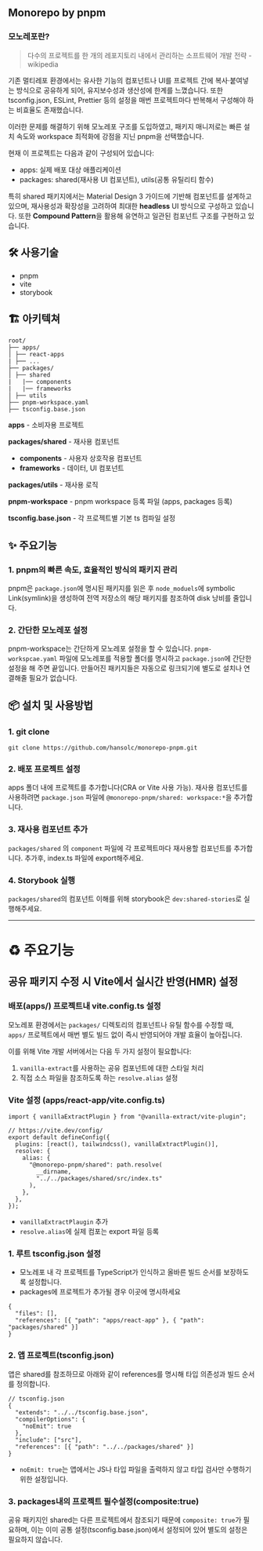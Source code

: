 ## Monorepo by pnpm

### 모노레포란?

> 다수의 프로젝트를 한 개의 레포지토리 내에서 관리하는 소프트웨어 개발 전략 - wikipedia

기존 멀티레포 환경에서는 유사한 기능의 컴포넌트나 UI를 프로젝트 간에 복사·붙여넣는 방식으로 공유하게 되어, 유지보수성과 생산성에 한계를 느꼈습니다. 또한 tsconfig.json, ESLint, Prettier 등의 설정을 매번 프로젝트마다 반복해서 구성해야 하는 비효율도 존재했습니다.

이러한 문제를 해결하기 위해 모노레포 구조를 도입하였고, 패키지 매니저로는 빠른 설치 속도와 workspace 최적화에 강점을 지닌 pnpm을 선택했습니다.

현재 이 프로젝트는 다음과 같이 구성되어 있습니다:

- apps: 실제 배포 대상 애플리케이션
- packages: shared(재사용 UI 컴포넌트), utils(공통 유틸리티 함수)

특히 shared 패키지에서는 Material Design 3 가이드에 기반해 컴포넌트를 설계하고 있으며, 재사용성과 확장성을 고려하여 최대한 **headless** UI 방식으로 구성하고 있습니다. 또한 **Compound Pattern**을 활용해 유연하고 일관된 컴포넌트 구조를 구현하고 있습니다.

## 🛠️ 사용기술

- pnpm
- vite
- storybook

## 🏗️ 아키텍쳐

```
root/
├── apps/
│ ├── react-apps
| ├── ...
├── packages/
│ ├── shared
|   |── components
|   |── frameworks
│ ├── utils
├── pnpm-workspace.yaml
├── tsconfig.base.json
```

**apps** - 소비자용 프로젝트

**packages/shared** - 재사용 컴포넌트

- **components** - 사용자 상호작용 컴포넌트
- **frameworks** - 데이터, UI 컴포넌트

**packages/utils** - 재사용 로직

**pnpm-workspace** - pnpm workspace 등록 파일 (apps, packages 등록)

**tsconfig.base.json** - 각 프로젝트별 기본 ts 컴파일 설정

## ✨ 주요기능

### 1. pnpm의 빠른 속도, 효율적인 방식의 패키지 관리

pnpm은 `package.json`에 명시된 패키지를 읽은 후 `node_moduels`에 symbolic Link(symlink)을 생성하여 전역 저장소의 해당 패키지를 참조하여 disk 낭비를 줄입니다.

### 2. 간단한 모노레포 설정

pnpm-workspace는 간단하게 모노레포 설정을 할 수 있습니다. `pnpm-workspcae.yaml` 파일에 모노레포를 적용할 폴더를 명시하고 `package.json`에 간단한 설정을 해 주면 끝입니다. 만들어진 패키지들은 자동으로 링크되기에 별도로 설치나 연결해줄 필요가 없습니다.

## 📦 설치 및 사용방법

### 1. git clone

```
git clone https://github.com/hansolc/monorepo-pnpm.git
```

### 2. 배포 프로젝트 설정

apps 폴더 내에 프로젝트를 추가합니다(CRA or Vite 사용 가능). 재사용 컴포넌트를 사용하려면 `package.json` 파일에 `@monorepo-pnpm/shared: workspace:*`을 추가합니다.

### 3. 재사용 컴포넌트 추가

`packages/shared` 의 `component` 파일에 각 프로젝트마다 재사용할 컴포넌트를 추가합니다. 추가후, index.ts 파일에 export해주세요.

### 4. Storybook 실행

`packages/shared`의 컴포넌트 이해를 위해 storybook은 `dev:shared-stories`로 실행해주세요.

---

# ♻️ 주요기능

## 공유 패키지 수정 시 Vite에서 실시간 반영(HMR) 설정

### 배포(apps/) 프로젝트내 vite.config.ts 설정

모노레포 환경에서는 `packages/` 디렉토리의 컴포넌트나 유틸 함수를 수정할 때,  
`apps/` 프로젝트에서 매번 별도 빌드 없이 즉시 반영되어야 개발 효율이 높아집니다.

이를 위해 Vite 개발 서버에서는 다음 두 가지 설정이 필요합니다:

1. `vanilla-extract`를 사용하는 공유 컴포넌트에 대한 스타일 처리
2. 직접 소스 파일을 참조하도록 하는 `resolve.alias` 설정

### Vite 설정 (apps/react-app/vite.config.ts)

```
import { vanillaExtractPlugin } from "@vanilla-extract/vite-plugin";

// https://vite.dev/config/
export default defineConfig({
  plugins: [react(), tailwindcss(), vanillaExtractPlugin()],
  resolve: {
    alias: {
      "@monorepo-pnpm/shared": path.resolve(
        __dirname,
        "../../packages/shared/src/index.ts"
      ),
    },
  },
});

```

- `vanillaExtractPlaugin` 추가
- `resolve.alias`에 실제 컴포는 export 파일 등록

### 1. 루트 tsconfig.json 설정

- 모노레포 내 각 프로젝트를 TypeScript가 인식하고 올바른 빌드 순서를 보장하도록 설정합니다.
- packages에 프로젝트가 추가될 경우 이곳에 명시하세요

```
{
  "files": [],
  "references": [{ "path": "apps/react-app" }, { "path": "packages/shared" }]
}
```

### 2. 앱 프로젝트(tsconfig.json)

앱은 shared를 참조하므로 아래와 같이 references를 명시해 타입 의존성과 빌드 순서를 정의합니다.

```
// tsconfig.json
{
  "extends": "../../tsconfig.base.json",
  "compilerOptions": {
    "noEmit": true
  },
  "include": ["src"],
  "references": [{ "path": "../../packages/shared" }]
}
```

- `noEmit: true`는 앱에서는 JS나 타입 파일을 출력하지 않고 타입 검사만 수행하기 위한 설정입니다.

### 3. packages내의 프로젝트 필수설정(composite:true)

공유 패키지인 shared는 다른 프로젝트에서 참조되기 때문에 `composite: true`가 필요하며,
이는 이미 공통 설정(tsconfig.base.json)에서 설정되어 있어 별도의 설정은 필요하지 않습니다.
